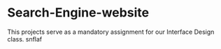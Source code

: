 # Search-Engine-website
This projects serve as a mandatory assignment for our Interface Design class.
snflaf
